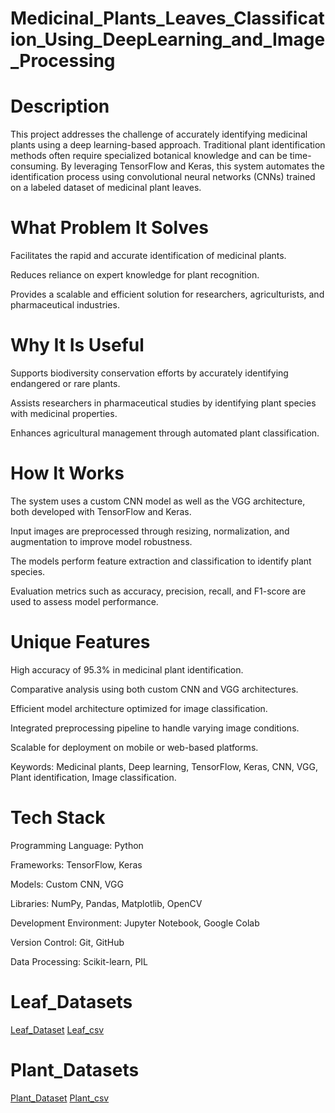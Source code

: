 # Medicinal_Plants_Leaves_Classification_Using_DeepLearning_and_Image_Processing
#  Description
This project addresses the challenge of accurately identifying medicinal plants using a deep learning-based approach. Traditional plant identification methods often require specialized botanical knowledge and can be time-consuming. By leveraging TensorFlow and Keras, this system automates the identification process using convolutional neural networks (CNNs) trained on a labeled dataset of medicinal plant leaves.

# What Problem It Solves
Facilitates the rapid and accurate identification of medicinal plants.

Reduces reliance on expert knowledge for plant recognition.

Provides a scalable and efficient solution for researchers, agriculturists, and pharmaceutical industries.

# Why It Is Useful
Supports biodiversity conservation efforts by accurately identifying endangered or rare plants.

Assists researchers in pharmaceutical studies by identifying plant species with medicinal properties.

Enhances agricultural management through automated plant classification.

# How It Works
The system uses a custom CNN model as well as the VGG architecture, both developed with TensorFlow and Keras.

Input images are preprocessed through resizing, normalization, and augmentation to improve model robustness.

The models perform feature extraction and classification to identify plant species.

Evaluation metrics such as accuracy, precision, recall, and F1-score are used to assess model performance.

# Unique Features
High accuracy of 95.3% in medicinal plant identification.

Comparative analysis using both custom CNN and VGG architectures.

Efficient model architecture optimized for image classification.

Integrated preprocessing pipeline to handle varying image conditions.

Scalable for deployment on mobile or web-based platforms.

Keywords: Medicinal plants, Deep learning, TensorFlow, Keras, CNN, VGG, Plant identification, Image classification.

# Tech Stack
Programming Language: Python

Frameworks: TensorFlow, Keras

Models: Custom CNN, VGG

Libraries: NumPy, Pandas, Matplotlib, OpenCV

Development Environment: Jupyter Notebook, Google Colab

Version Control: Git, GitHub

Data Processing: Scikit-learn, PIL

# Leaf_Datasets
[Leaf_Dataset](https://drive.google.com/drive/folders/1xrB_bc9L0YErlfFpzPdjagdhjEFHH_aP?usp=sharing)
[Leaf_csv](https://drive.google.com/file/d/1Dwl2bxq00G1YJj2EkF8EAoUb1I3nJWT4/view?usp=sharing)

# Plant_Datasets
[Plant_Dataset](https://drive.google.com/drive/folders/12_XH8esSBLwI03U6KqmKWQ2LXsdyf7uy?usp=sharing)
[Plant_csv](https://drive.google.com/file/d/1vSDl77BO7Mnn5XwHyM4PpU2KT9P2IV_u/view?usp=sharing)
